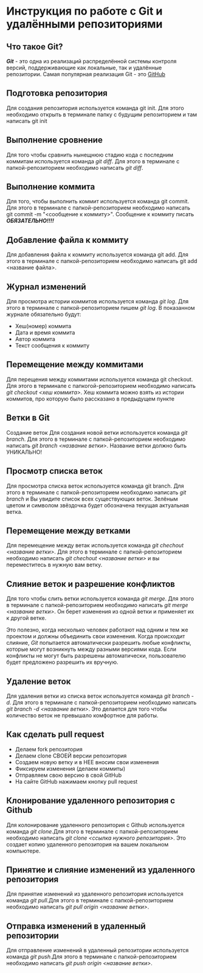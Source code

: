 # Инструкция по работе с Git и удалёнными репозиториями

## Что такое Git?
***Git*** - это одна из реализаций распределённой системы контроля версий, поддерживающие как локальные, так и удалённые репозитории. Самая популярная реализация Git - это [GitHub](http://github.com)

## Подготовка репозитория
Для создания репозитория используется команда git init. Для этого необходимо открыть в терминале папку с будущим репозиторием и там написать git init

## Выполнение сровнение
Для того чтобы сравнить нынещнюю стадию кода с последним коммитам используется команда *git diff*. Для этого в терминале с папкой-репозиторием необходимо написать *git diff*.

## Выполнение коммита
Для того, чтобы выполнить коммит используется команда git commit. Для этого в терминале с папкой-репозиторием необходимо написать git commit -m "<сообщение к коммиту>". Сообщение к коммиту писать ***ОБЯЗАТЕЛЬНО!!!!***

## Добавление файла к коммиту
Для добавления файла к коммиту используется команда git add. Для этого в терминале с папкой-репозиторием необходимо написать git add <название файла>.

## Журнал изменений
Для просмотра истории коммитов используется команда *git log*. Для этого в терминале с папкой-репозиторием пишем *git log*. В показанном журнале обязательно будут:

* Хеш(номер) коммита
* Дата и время коммита
* Автор коммита
* Текст сообщения к коммиту

## Перемещение между коммитами
Для перещения между коммитами используется команда git checkout. Для этого в терминале с папкогой-репозиторием необходимо написать *git checkout <хеш коммита>*. Хеш коммита можно взять из истории коммитов, про которую было рассказано в предыдущем пункте

## Ветки в Git
Создание веток
Для создания новой ветки используется команда *git branch*. Для этого в терминале с папкой-репозиторием необходимо написать *git branch <название ветки>*. Название ветки должно быть УНИКАЛЬНО!

## Просмотр списка веток
Для просмотра списка веток используется команда git branch. Для этого в терминале с папкой-репозиторием необходимо написать *git branch* и Вы увидите список всех существующих веток. Зелёным цветом и символом звёздочка будет обозначена текущая актуальная ветка.


## Перемещение между ветками
Для перемещение между ветак используется команда *git chechout <название ветки>*. Для этого в терминале с папкой-репозиторием необходимо написать *git chechout <название ветки>* и вы переместитесь в нужную вам ветку.

## Слияние веток и разрешение конфликтов
Для того чтобы слить ветки используется команда *git merge*. Для этого в терминале с папкой-репозиторием необходимо написать *git merge <название ветки>*. Он берет изменения из одной ветки и применяет их к другой ветке. 

Это полезно, когда несколько человек работают над одним и тем же проектом и должны объединить свои изменения.
Когда происходит слияние, *Git* попытается автоматически разрешить любые конфликты, которые могут возникнуть между разными версиями кода. Если конфликты не могут быть разрешены автоматически, пользователю будет предложено разрешить их вручную.

## Удаление веток
Для удаления ветки из списка веток используется команда *git branch -d*. Для этого в терминале с папкой-репозиторием необходимо написать *git branch -d <название ветки>*. Это делается для того чтобы количество веток не превышало комфортное для работы.

## Как сделать pull request
* Делаем fork репозитория
* Делаем clone СВОЕЙ версии репозитория
* Создаем новую ветку и в НЕЕ вносим свои изменения
* Фиксируем изменения (делаем коммиты)
* Отправляем свою версию в свой GitHub
* На сайте GitHub нажимаем кнопку pull request 

## Клонирование удаленного репозитория с Github
Для колонирование удаленного репозитория с Github используется команда *git clone*.Для этого в терминале с папкой-репозиторием необходимо написать *git clone <ссылка нужного репозитория>*. Это создает копию удаленного репозитория на вашем локальном компьютере.

## Принятие и слияние изменений из удаленного репозитория
Для принятие изменений из удаленного репозитория используется команда *git pull*.Для этого в терминале с папкой-репозиторием необходимо написать *git pull origin <название ветки>*.

## Отправка изменений в удаленный репозитории
Для отправление изменений в удаленный репозитории используется команда *git push*.Для этого в терминале с папкой-репозиторием необходимо написать *git push origin <название ветки>*.

